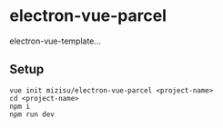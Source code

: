 # electron-vue-parcel
electron-vue-template...

## Setup
```
vue init mizisu/electron-vue-parcel <project-name>
cd <project-name>
npm i
npm run dev
```